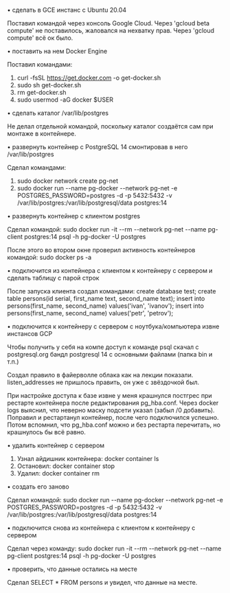 • сделать в GCE инстанс с Ubuntu 20.04

Поставил командой через консоль Google Cloud. Через 'gcloud beta compute' не поставилось, жаловался на нехватку прав. Через 'gcloud compute' всё ок было. 

• поставить на нем Docker Engine

Поставил командами:
1) curl -fsSL https://get.docker.com -o get-docker.sh
2) sudo sh get-docker.sh
3) rm get-docker.sh
4) sudo usermod -aG docker $USER

• сделать каталог /var/lib/postgres

Не делал отдельной командой, поскольку каталог создаётся сам при монтаже в контейнере.

• развернуть контейнер с PostgreSQL 14 смонтировав в него /var/lib/postgres

Сделал командами: 
1) sudo docker network create pg-net
2) sudo docker run --name pg-docker --network pg-net -e POSTGRES_PASSWORD=postgres -d -p 5432:5432 -v /var/lib/postgres:/var/lib/postgresql/data postgres:14

• развернуть контейнер с клиентом postgres

Сделал командой: sudo docker run -it --rm --network pg-net --name pg-client postgres:14 psql -h pg-docker -U postgres

После этого во втором окне проверил активность контейнеров командой: sudo docker ps -a

• подключится из контейнера с клиентом к контейнеру с сервером и сделать
таблицу с парой строк

После запуска клиента создал командами:
create database test;
create table persons(id serial, first_name text, second_name text); 
insert into persons(first_name, second_name) values('ivan', 'ivanov'); 
insert into persons(first_name, second_name) values('petr', 'petrov'); 

• подключится к контейнеру с сервером с ноутбука/компьютера извне инстансов GCP

Чтобы получить у себя на компе доступ к команде psql скачал с postgresql.org бандл postgresql 14 с основными файлами (папка bin и т.п.)

Создал правило в файерволле облака как на лекции показали. listen_addresses не пришлось править, он уже с звёздочкой был.

При настройке доступа к базе извне у меня крашнулся постгрес при рестарте контейнера после редактирования pg_hba.conf. Через docker logs выяснил, что неверно маску подсети указал (забыл /0 добавить). Поправил и рестартанул контейнер, после чего подключился успешно. Потом вспомнил, что pg_hba.conf можно и без рестарта перечитать, но крашнулось бы всё равно.

• удалить контейнер с сервером

1) Узнал айдишник контейнера: docker container ls
2) Остановил: docker container stop
3) Удалил: docker container rm

• создать его заново

Сделал командой: sudo docker run --name pg-docker --network pg-net -e POSTGRES_PASSWORD=postgres -d -p 5432:5432 -v /var/lib/postgres:/var/lib/postgresql/data postgres:14

• подключится снова из контейнера с клиентом к контейнеру с сервером

Сделал через команду: sudo docker run -it --rm --network pg-net --name pg-client postgres:14 psql -h pg-docker -U postgres

• проверить, что данные остались на месте

Сделал SELECT * FROM persons и увидел, что данные на месте.
